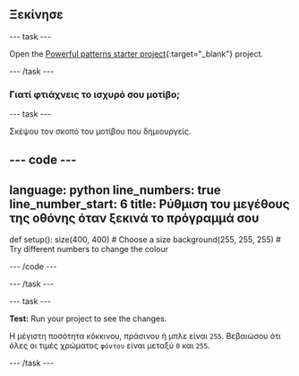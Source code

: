 ## Ξεκίνησε

--- task ---

Open the [Powerful patterns starter project](https://editor.raspberrypi.org/en/projects/powerful-patterns-starter){:target="_blank"} project.

--- /task ---

### Γιατί φτιάχνεις το ισχυρό σου μοτίβο;

--- task ---

Σκέψου τον σκοπό του μοτίβου που δημιουργείς.

--- code ---
---
language: python line_numbers: true line_number_start: 6
title: Ρύθμιση του μεγέθους της οθόνης όταν ξεκινά το πρόγραμμά σου
---
def setup(): size(400, 400)  # Choose a size background(255, 255, 255)  # Try different numbers to change the colour

--- /code ---

--- /task ---

--- task ---

**Test:** Run your project to see the changes.

Η μέγιστη ποσότητα κόκκινου, πράσινου ή μπλε είναι `255`. Βεβαιώσου ότι όλες οι τιμές χρώματος `φόντου` είναι μεταξύ `0` και `255`.

--- /task ---


